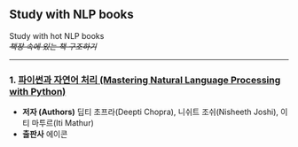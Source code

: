 ## Study with NLP books
Study with hot NLP books   
*~~책장 속에 있는 책 구조하기~~*

* * *

### 1. [파이썬과 자연어 처리 (Mastering Natural Language Processing with Python)]
* **저자 (Authors)** 딥티 초프라(Deepti Chopra), 니쉬트 조쉬(Nisheeth Joshi), 이티 마투르(Iti Mathur)
* **출판사** 에이콘


[파이썬과 자연어 처리 (Mastering Natural Language Processing with Python)]:https://github.com/kim-ji-youn/Study-with-NLP-books/tree/main/1.%20Mastering%20Natural%20Language%20Processing%20with%20Python
